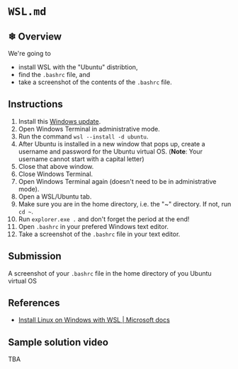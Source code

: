 # `WSL.md`

## ❄ Overview

We're going to

- install WSL with the "Ubuntu" distribtion,
- find the `.bashrc` file, and
- take a screenshot of the contents of the `.bashrc` file.

## Instructions

1) Install this [Windows update](https://wslstorestorage.blob.core.windows.net/wslblob/wsl_update_x64.msi).
2) Open Windows Terminal in administrative mode.
3) Run the command `wsl --install -d ubuntu`.
4) After Ubuntu is installed in a new window that pops up, create a username and password for the Ubuntu virtual OS. (**Note**: Your username cannot start with a capital letter)
5) Close that above window.
6) Close Windows Terminal.
7) Open Windows Terminal again (doesn't need to be in administrative mode).
8) Open a WSL/Ubuntu tab.
9) Make sure you are in the home directory, i.e. the "~" directory. If not, run `cd ~`.
10) Run `explorer.exe .` and don't forget the period at the end!
11) Open `.bashrc` in your prefered Windows text editor.
12) Take a screenshot of the `.bashrc` file in your text editor.

## Submission

A screenshot of your `.bashrc` file in the home directory of you Ubuntu virtual OS

## References

- [Install Linux on Windows with WSL | Microsoft docs](https://docs.microsoft.com/en-us/windows/wsl/install)

## Sample solution video

TBA
